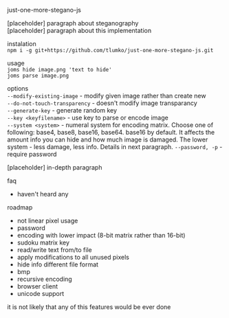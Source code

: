just-one-more-stegano-js

[placeholder] paragraph about steganography  
[placeholder] paragraph about this implementation  


instalation  
`npm i -g git+https://github.com/tlumko/just-one-more-stegano-js.git`

usage  
`joms hide image.png 'text to hide'`  
`joms parse image.png`  

options  
`--modify-existing-image` - modify given image rather than create new  
`--do-not-touch-transparency` - doesn't modify image transparancy  
`--generate-key` - generate random key  
`--key <keyfilename>` - use key to parse or encode image  
`--system <system>` - numeral system for encoding matrix. Choose one of following: base4, base8, base16, base64. base16 by default. It affects the amount info you can hide and how much image is damaged. The lower system - less damage, less info. Details in next paragraph.
`--password, -p` - require password

[placeholder] in-depth paragraph

faq  
- haven't heard any

roadmap  
- not linear pixel usage
- password
- encoding with lower impact (8-bit matrix rather than 16-bit)
- sudoku matrix key
- read/write text from/to file
- apply modifications to all unused pixels
- hide info different file format
- bmp
- recursive encoding
- browser client
- unicode support

it is not likely that any of this features would be ever done

